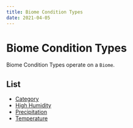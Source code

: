 ```yaml
---
title: Biome Condition Types
date: 2021-04-05
---
```


# Biome Condition Types

Biome Condition Types operate on a `Biome`.

## List

* [Category](biome_condition_types/category.md)
* [High Humidity](biome_condition_types/high_humidity.md)
* [Precipitation](biome_condition_types/precipitation.md)
* [Temperature](biome_condition_types/temperature.md)
